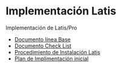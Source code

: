 # Implementación Latis

Implementación de Latis/Pro

- [Documento línea Base](Linea_Base.md)
- [Documento Check List](Check_List.md)
- [Procedimiento de Instalación Latis](Implementacion_Inicial.md)
- [Plan de Implimentación inicial](Procedimiento_Instalacion.md)
